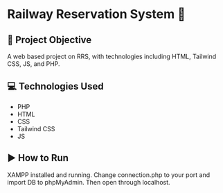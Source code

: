 # Railway Reservation System 🚂

## 🎯 Project Objective
A web based project on RRS, with technologies including HTML, Tailwind CSS, JS, and PHP.

## 💻 Technologies Used
- PHP
- HTML
- CSS
- Tailwind CSS
- JS

## ▶️ How to Run
XAMPP installed and running. Change connection.php to your port and import DB to phpMyAdmin. Then open through localhost.
